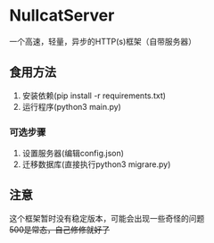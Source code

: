 # NullcatServer 
一个高速，轻量，异步的HTTP(s)框架（自带服务器） 

## 食用方法 
1. 安装依赖(pip install -r requirements.txt)  
2. 运行程序(python3 main.py)  

### 可选步骤 
1. 设置服务器(编辑config.json)  
2. 迁移数据库(直接执行python3 migrare.py)  

## 注意 
这个框架暂时没有稳定版本，可能会出现一些奇怪的问题  
~~500是常态，自己修修就好了~~  
